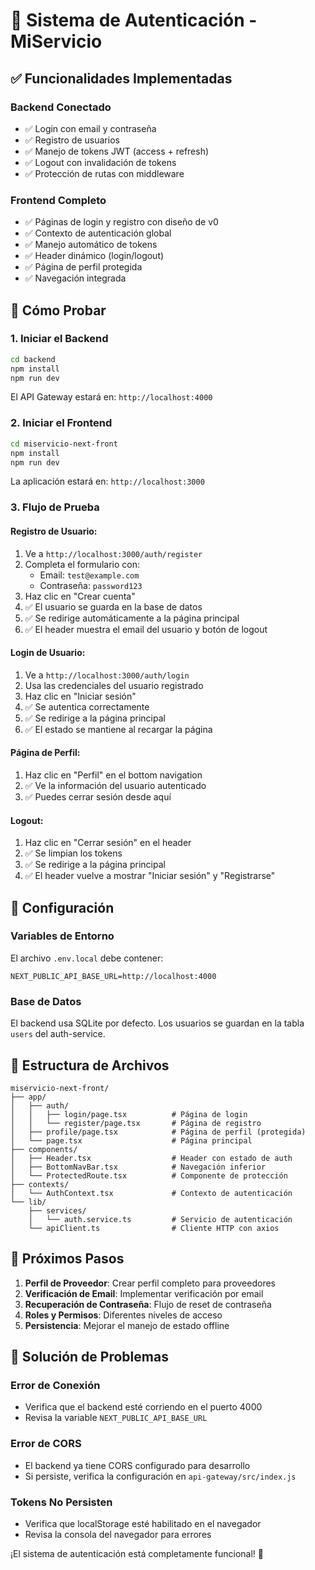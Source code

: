 # 🔐 Sistema de Autenticación - MiServicio

## ✅ Funcionalidades Implementadas

### **Backend Conectado**
- ✅ Login con email y contraseña
- ✅ Registro de usuarios
- ✅ Manejo de tokens JWT (access + refresh)
- ✅ Logout con invalidación de tokens
- ✅ Protección de rutas con middleware

### **Frontend Completo**
- ✅ Páginas de login y registro con diseño de v0
- ✅ Contexto de autenticación global
- ✅ Manejo automático de tokens
- ✅ Header dinámico (login/logout)
- ✅ Página de perfil protegida
- ✅ Navegación integrada

## 🚀 Cómo Probar

### 1. **Iniciar el Backend**
```bash
cd backend
npm install
npm run dev
```
El API Gateway estará en: `http://localhost:4000`

### 2. **Iniciar el Frontend**
```bash
cd miservicio-next-front
npm install
npm run dev
```
La aplicación estará en: `http://localhost:3000`

### 3. **Flujo de Prueba**

#### **Registro de Usuario:**
1. Ve a `http://localhost:3000/auth/register`
2. Completa el formulario con:
   - Email: `test@example.com`
   - Contraseña: `password123`
3. Haz clic en "Crear cuenta"
4. ✅ El usuario se guarda en la base de datos
5. ✅ Se redirige automáticamente a la página principal
6. ✅ El header muestra el email del usuario y botón de logout

#### **Login de Usuario:**
1. Ve a `http://localhost:3000/auth/login`
2. Usa las credenciales del usuario registrado
3. Haz clic en "Iniciar sesión"
4. ✅ Se autentica correctamente
5. ✅ Se redirige a la página principal
6. ✅ El estado se mantiene al recargar la página

#### **Página de Perfil:**
1. Haz clic en "Perfil" en el bottom navigation
2. ✅ Ve la información del usuario autenticado
3. ✅ Puedes cerrar sesión desde aquí

#### **Logout:**
1. Haz clic en "Cerrar sesión" en el header
2. ✅ Se limpian los tokens
3. ✅ Se redirige a la página principal
4. ✅ El header vuelve a mostrar "Iniciar sesión" y "Registrarse"

## 🔧 Configuración

### **Variables de Entorno**
El archivo `.env.local` debe contener:
```env
NEXT_PUBLIC_API_BASE_URL=http://localhost:4000
```

### **Base de Datos**
El backend usa SQLite por defecto. Los usuarios se guardan en la tabla `users` del auth-service.

## 📁 Estructura de Archivos

```
miservicio-next-front/
├── app/
│   ├── auth/
│   │   ├── login/page.tsx          # Página de login
│   │   └── register/page.tsx       # Página de registro
│   ├── profile/page.tsx            # Página de perfil (protegida)
│   └── page.tsx                    # Página principal
├── components/
│   ├── Header.tsx                  # Header con estado de auth
│   ├── BottomNavBar.tsx            # Navegación inferior
│   └── ProtectedRoute.tsx          # Componente de protección
├── contexts/
│   └── AuthContext.tsx             # Contexto de autenticación
└── lib/
    ├── services/
    │   └── auth.service.ts         # Servicio de autenticación
    └── apiClient.ts                # Cliente HTTP con axios
```

## 🎯 Próximos Pasos

1. **Perfil de Proveedor**: Crear perfil completo para proveedores
2. **Verificación de Email**: Implementar verificación por email
3. **Recuperación de Contraseña**: Flujo de reset de contraseña
4. **Roles y Permisos**: Diferentes niveles de acceso
5. **Persistencia**: Mejorar el manejo de estado offline

## 🐛 Solución de Problemas

### **Error de Conexión**
- Verifica que el backend esté corriendo en el puerto 4000
- Revisa la variable `NEXT_PUBLIC_API_BASE_URL`

### **Error de CORS**
- El backend ya tiene CORS configurado para desarrollo
- Si persiste, verifica la configuración en `api-gateway/src/index.js`

### **Tokens No Persisten**
- Verifica que localStorage esté habilitado en el navegador
- Revisa la consola del navegador para errores

¡El sistema de autenticación está completamente funcional! 🎉
























